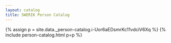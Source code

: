 ```yaml
---
layout: catalog
title: SWERIK Person Catalog
---
```

{% assign p = site.data._person-catalog.i-Uor6aEDsmrKc11vdciV6Xq %}
{% include person-catalog.html p=p %}

